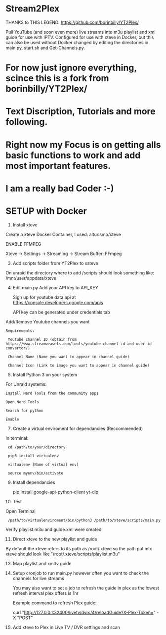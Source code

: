 # Stream2Plex

THANKS to THIS LEGEND: https://github.com/borinbilly/YT2Plex/

Pull YouTube (and soon even more) live streams into m3u playlist and xml guide for use with IPTV. 
Configured for use with xteve in Docker, but this can also be used without Docker changed by editing the directories in main.py, start.sh and Get-Channels.py.




# For now just ignore everything, scince this is a fork from borinbilly/YT2Plex/


# Text Discription, Tutorials and more following.

# Right now my Focus is on getting alls basic functions to work and add most important features.

# I am a really bad Coder :-)





# SETUP with Docker

1. Install xteve

Create a xteve Docker Container, I used: alturismo/xteve

  ENABLE FFMPEG

  Xteve -> Settings -> Streaming -> Stream Buffer: FFmpeg

3. Add scripts folder from YT2Plex to xsteve

  On unraid the directory where to add /scripts should look something like:
    /mnt/user/appdata/xteve

4. Edit main.py
  Add your API key to API_KEY

   Sign up for youtube data api at https://console.developers.google.com/apis

   API key can be generated under credentials tab

  Add/Remove Youtube channels you want
    
    Requirements:
     
     Youtube channel ID (obtain from https://www.streamweasels.com/tools/youtube-channel-id-and-user-id-convertor/)
     
     Channel Name (Name you want to appear in channel guide)
     
     Channel Icon (Link to image you want to appear in channel guide)

5. Install Python 3 on your system

  For Unraid systems:
    
    Install Nerd Tools from the community apps
    
    Open Nerd Tools
    
    Search for python
    
    Enable

7. Create a virtual enviroment for dependancies (Reccommended)

  In terminal:
     
     cd /path/to/your/directory

     pip3 install virtualenv

     virtualenv [Name of virtual env]

     source myenv/bin/activate

9. Install dependancies

   pip install google-api-python-client yt-dlp

11. Test

  Open Terminal
     
     /path/to/virtualenviroment/bin/python3 /path/to/xteve/scripts/main.py

   Verify playlist.m3u and guide.xml were created

11. Direct xteve to the new playlist and guide

  By default the xteve refers to its path as /root/.xteve so the path put into xteve should look like "/root/.xteve/scripts/playlist.m3u"

13. Map playlist and xmltv guide

14. Setup cronjob to run main.py however often you want to check the channels for live streams

    You may also want to set a job to refresh the guide in plex as the lowest refresh interval plex offers is 1hr

      Example command to refresh Plex guide:

      curl "http://127.0.0.1:32400/livetv/dvrs/4/reloadGuide?X-Plex-Token=<insert-plex-token-here>" -X "POST"

16. Add xteve to Plex in Live TV / DVR settings and scan
